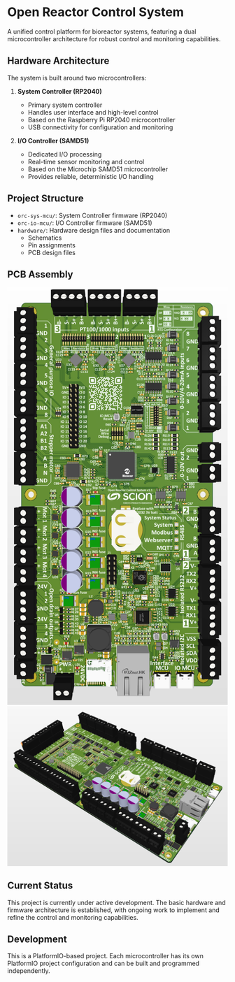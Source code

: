 # Open Reactor Control System

A unified control platform for bioreactor systems, featuring a dual microcontroller architecture for robust control and monitoring capabilities.

## Hardware Architecture

The system is built around two microcontrollers:

1. **System Controller (RP2040)**
   - Primary system controller
   - Handles user interface and high-level control
   - Based on the Raspberry Pi RP2040 microcontroller
   - USB connectivity for configuration and monitoring

2. **I/O Controller (SAMD51)**
   - Dedicated I/O processing
   - Real-time sensor monitoring and control
   - Based on the Microchip SAMD51 microcontroller
   - Provides reliable, deterministic I/O handling

## Project Structure

- `orc-sys-mcu/`: System Controller firmware (RP2040)
- `orc-io-mcu/`: I/O Controller firmware (SAMD51)
- `hardware/`: Hardware design files and documentation
  - Schematics
  - Pin assignments
  - PCB design files

## PCB Assembly

![PCB Top View](hardware/images/ORC-v1.1%20top%20view.png)
![PCB Assembly](hardware/images/ORC-v1.1.png)

## Current Status

This project is currently under active development. The basic hardware and firmware architecture is established, with ongoing work to implement and refine the control and monitoring capabilities.

## Development

This is a PlatformIO-based project. Each microcontroller has its own PlatformIO project configuration and can be built and programmed independently.
